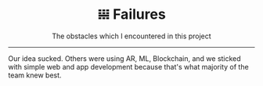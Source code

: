 <div align="center">
  <h1>𝍐 Failures</h1>
  The obstacles which I encountered in this project
  <hr>
</div>

Our idea sucked. Others were using AR, ML, Blockchain, and we sticked with simple web and app development because that's what majority of the team knew best.
